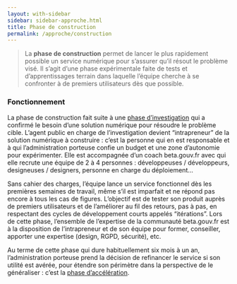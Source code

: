 ```yaml
---
layout: with-sidebar
sidebar: sidebar-approche.html
title: Phase de construction
permalink: /approche/construction
---
```


> La **phase de construction** permet de lancer le plus rapidement possible un service numérique pour s’assurer qu’il résout le problème visé. Il s’agit d’une phase expérimentale faite de tests et d’apprentissages terrain dans laquelle l’équipe cherche à se confronter à de premiers utilisateurs dès que possible.

### Fonctionnement

La phase de construction fait suite à une [phase d’investigation](https://beta.gouv.fr/approche/investigation) qui a confirmé le besoin d’une solution numérique pour résoudre le problème cible. L’agent public en charge de l’investigation devient “intrapreneur” de la solution numérique à construire : c’est la personne qui en est responsable et à qui l’administration porteuse confie un budget et une zone d’autonomie pour expérimenter. Elle est accompagnée d’un coach beta.gouv.fr avec qui elle recrute une équipe de 2 à 4 personnes : développeuses / développeurs, designeuses / designers, personne en charge du déploiement…

Sans cahier des charges, l’équipe lance un service fonctionnel dès les premières semaines de travail, même s’il est imparfait et ne répond pas encore à tous les cas de figures. L’objectif est de tester son produit auprès de premiers utilisateurs et de l’améliorer au fil des retours, pas à pas, en respectant des cycles de développement courts appelés “itérations”. Lors de cette phase, l’ensemble de l’expertise de la communauté beta.gouv.fr est à la disposition de l’intrapreneur et de son équipe pour former, conseiller, apporter une expertise (design, RGPD, sécurité), etc.

Au terme de cette phase qui dure habituellement six mois à un an, l’administration porteuse prend la décision de refinancer le service si son utilité est avérée, pour étendre son périmètre dans la perspective de le généraliser : c’est la [phase d’accélération](https://beta.gouv.fr/approche/acceleration). 
